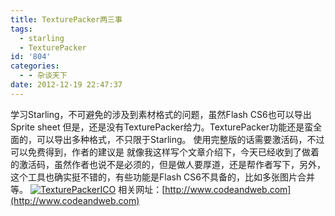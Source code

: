 ```yaml
---
title: TexturePacker两三事
tags:
  - starling
  - TexturePacker
id: '804'
categories:
  - - 杂谈天下
date: 2012-12-19 22:47:37
---
```


学习Starling，不可避免的涉及到素材格式的问题，虽然Flash CS6也可以导出Sprite sheet 但是，还是没有TexturePacker给力。TexturePacker功能还是蛮全面的，可以导出多种格式，不只限于Starling。 使用完整版的话需要激活码，不过可以免费得到，作者的建议是 就像我这样写个文章介绍下，今天已经收到了做着的激活码，虽然作者也说不是必须的，但是做人要厚道，还是帮作者写下，另外，这个工具也确实挺不错的，有些功能是Flash CS6不具备的，比如多张图片合并等。 [![TexturePackerICO](http://qxu2059920095.my3w.com/blog/wp-content/uploads/2012/12/TexturePackerICO.jpg)](http://qxu2059920095.my3w.com/blog/wp-content/uploads/2012/12/TexturePackerICO.jpg) 相关网址：[http://www.codeandweb.com](http://www.codeandweb.com)